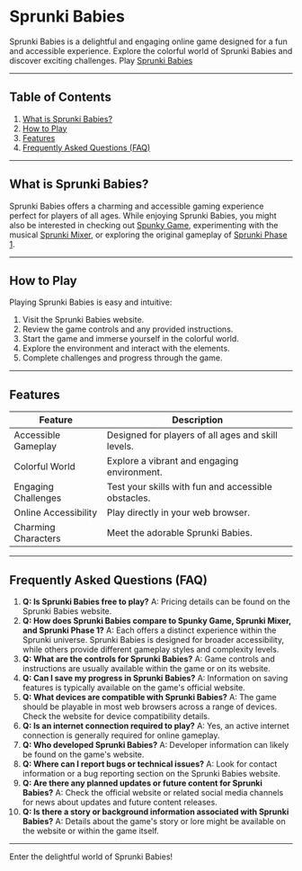 # Sprunki Babies

Sprunki Babies is a delightful and engaging online game designed for a fun and accessible experience.  Explore the colorful world of Sprunki Babies and discover exciting challenges. Play [Sprunki Babies](https://sprunki.es/sprunki-babies)


---

## Table of Contents

1. [What is Sprunki Babies?](#what-is-sprunki-babies)
2. [How to Play](#how-to-play)
3. [Features](#features)
4. [Frequently Asked Questions (FAQ)](#faq)


---

## What is Sprunki Babies? <a name="what-is-sprunki-babies"></a>

Sprunki Babies offers a charming and accessible gaming experience perfect for players of all ages.  While enjoying Sprunki Babies, you might also be interested in checking out [Spunky Game](https://spunky.game/), experimenting with the musical [Sprunki Mixer](https://sprunki.es/sprunki-mixer), or exploring the original gameplay of [Sprunki Phase 1](https://sprunki.es/sprunki-phase-1).


---

## How to Play <a name="how-to-play"></a>

Playing Sprunki Babies is easy and intuitive:

1. Visit the Sprunki Babies website.
2. Review the game controls and any provided instructions.
3. Start the game and immerse yourself in the colorful world.
4. Explore the environment and interact with the elements.
5. Complete challenges and progress through the game.


---

## Features <a name="features"></a>

| Feature | Description |
|---|---|
| Accessible Gameplay | Designed for players of all ages and skill levels. |
| Colorful World | Explore a vibrant and engaging environment. |
| Engaging Challenges | Test your skills with fun and accessible obstacles. |
| Online Accessibility | Play directly in your web browser. |
| Charming Characters | Meet the adorable Sprunki Babies. |



---

## Frequently Asked Questions (FAQ) <a name="faq"></a>

1. **Q: Is Sprunki Babies free to play?** A: Pricing details can be found on the Sprunki Babies website.
2. **Q: How does Sprunki Babies compare to Spunky Game, Sprunki Mixer, and Sprunki Phase 1?** A: Each offers a distinct experience within the Sprunki universe.  Sprunki Babies is designed for broader accessibility, while others provide different gameplay styles and complexity levels.
3. **Q: What are the controls for Sprunki Babies?** A: Game controls and instructions are usually available within the game or on its website.
4. **Q: Can I save my progress in Sprunki Babies?** A: Information on saving features is typically available on the game's official website.
5. **Q: What devices are compatible with Sprunki Babies?** A: The game should be playable in most web browsers across a range of devices. Check the website for device compatibility details.
6. **Q: Is an internet connection required to play?** A: Yes, an active internet connection is generally required for online gameplay.
7. **Q: Who developed Sprunki Babies?** A: Developer information can likely be found on the game's website.
8. **Q: Where can I report bugs or technical issues?** A: Look for contact information or a bug reporting section on the Sprunki Babies website.
9. **Q: Are there any planned updates or future content for Sprunki Babies?** A:  Check the official website or related social media channels for news about updates and future content releases.
10. **Q: Is there a story or background information associated with Sprunki Babies?** A: Details about the game's story or lore might be available on the website or within the game itself.


---

Enter the delightful world of Sprunki Babies!
